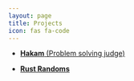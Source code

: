 ```yaml
---
layout: page
title: Projects
icon: fas fa-code
---
```

- [**Hakam** (Problem solving judge)](https://iahmadgad.github.io/hakam/)

- [**Rust Randoms**](https://iahmadgad.github.io/randoms-rs/)


